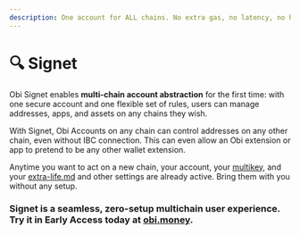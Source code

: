 ```yaml
---
description: One account for ALL chains. No extra gas, no latency, no hassle.
---
```


# 🔍 Signet

Obi Signet enables **multi-chain account abstraction** for the first time: with one secure account and one flexible set of rules, users can manage addresses, apps, and assets on any chains they wish.

With Signet, Obi Accounts on any chain can control addresses on any other chain, even without IBC connection. This can even allow an Obi extension or app to pretend to be any other wallet extension.

Anytime you want to act on a new chain, your account, your [multikey](../multikey/ "mention"), and your [extra-life.md](../extra-life.md "mention") and other settings are already active. Bring them with you without any setup.

### Signet is a seamless, zero-setup multichain user experience. Try it in Early Access today at [obi.money](https://obi.money).
